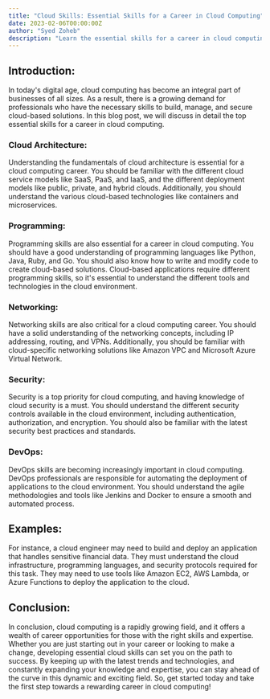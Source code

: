 ```yaml
---
title: "Cloud Skills: Essential Skills for a Career in Cloud Computing"
date: 2023-02-06T00:00:00Z
author: "Syed Zoheb"
description: "Learn the essential skills for a career in cloud computing, including cloud architecture, programming, networking, security, and DevOps. Get started with our guide."
---
```


## Introduction:
In today's digital age, cloud computing has become an integral part of businesses of all sizes. As a result, there is a growing demand for professionals who have the necessary skills to build, manage, and secure cloud-based solutions. In this blog post, we will discuss in detail the top essential skills for a career in cloud computing.

### Cloud Architecture:
Understanding the fundamentals of cloud architecture is essential for a cloud computing career. You should be familiar with the different cloud service models like SaaS, PaaS, and IaaS, and the different deployment models like public, private, and hybrid clouds. Additionally, you should understand the various cloud-based technologies like containers and microservices.

### Programming:
Programming skills are also essential for a career in cloud computing. You should have a good understanding of programming languages like Python, Java, Ruby, and Go. You should also know how to write and modify code to create cloud-based solutions. Cloud-based applications require different programming skills, so it's essential to understand the different tools and technologies in the cloud environment.

### Networking:
Networking skills are also critical for a cloud computing career. You should have a solid understanding of the networking concepts, including IP addressing, routing, and VPNs. Additionally, you should be familiar with cloud-specific networking solutions like Amazon VPC and Microsoft Azure Virtual Network.

### Security:
Security is a top priority for cloud computing, and having knowledge of cloud security is a must. You should understand the different security controls available in the cloud environment, including authentication, authorization, and encryption. You should also be familiar with the latest security best practices and standards.

### DevOps:
DevOps skills are becoming increasingly important in cloud computing. DevOps professionals are responsible for automating the deployment of applications to the cloud environment. You should understand the agile methodologies and tools like Jenkins and Docker to ensure a smooth and automated process.

## Examples:
For instance, a cloud engineer may need to build and deploy an application that handles sensitive financial data. They must understand the cloud infrastructure, programming languages, and security protocols required for this task. They may need to use tools like Amazon EC2, AWS Lambda, or Azure Functions to deploy the application to the cloud.

## Conclusion:
In conclusion, cloud computing is a rapidly growing field, and it offers a wealth of career opportunities for those with the right skills and expertise. Whether you are just starting out in your career or looking to make a change, developing essential cloud skills can set you on the path to success. By keeping up with the latest trends and technologies, and constantly expanding your knowledge and expertise, you can stay ahead of the curve in this dynamic and exciting field. So, get started today and take the first step towards a rewarding career in cloud computing!